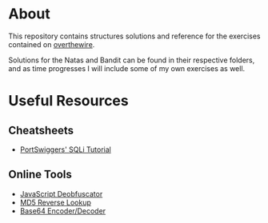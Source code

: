 # About
This repository contains structures solutions and reference for the exercises contained on [overthewire](https://overthewire.org/wargames/).

Solutions for the Natas and Bandit can be found in their respective folders, and as time progresses I will include some of my own exercises as well.

# Useful Resources
## Cheatsheets
- [PortSwiggers' SQLi Tutorial](https://portswigger.net/web-security/sql-injection)


## Online Tools
- [JavaScript Deobfuscator](https://beautifier.io)
- [MD5 Reverse Lookup](https://md5.gromweb.com)
- [Base64 Encoder/Decoder](https://base64.guru/converter/decode)